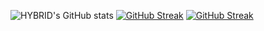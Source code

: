 ![HYBRID's GitHub stats](https://github-readme-stats.vercel.app/api?username=hybridvamp&show_icons=true)
[![GitHub Streak](https://streak-stats.demolab.com/?user=hybridvamp&theme=dark)](https://git.io/streak-stats)
[![GitHub Streak](https://streak-stats.demolab.com?user=hybridvamp&theme=dark&hide_border=true&border_radius=10&fire=0577DD)](https://git.io/streak-stats)
